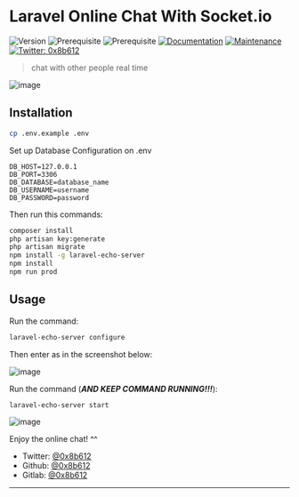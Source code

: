 # Laravel Online Chat With Socket.io
![Version](https://img.shields.io/badge/version-0.0.1-blue.svg?cacheSeconds=2592000)
![Prerequisite](https://img.shields.io/badge/npm-%3E%3D5.5.0-blue.svg)
![Prerequisite](https://img.shields.io/badge/node-%3E%3D9.3.0-blue.svg)
[![Documentation](https://img.shields.io/badge/documentation-yes-brightgreen.svg)](https://github.com/kefranabg/readme-md-generator#readme)
[![Maintenance](https://img.shields.io/badge/Maintained%3F-yes-green.svg)](https://github.com/kefranabg/readme-md-generator/graphs/commit-activity)
[![Twitter: 0x8b612](https://img.shields.io/twitter/follow/0x8b612.svg?style=social)](https://twitter.com/0x8b612)

> chat with other people real time

![image](https://i.ibb.co/QN14JmZ/image.png)


## Installation

```sh
cp .env.example .env
```

Set up Database Configuration on .env
```
DB_HOST=127.0.0.1
DB_PORT=3306
DB_DATABASE=database_name
DB_USERNAME=username
DB_PASSWORD=password
```

Then run this commands:
```sh
composer install
php artisan key:generate
php artisan migrate
npm install -g laravel-echo-server
npm install
npm run prod
```

## Usage

Run the command:
```sh
laravel-echo-server configure
```

Then enter as in the screenshot below:

![image](https://i.ibb.co/qFDxrxn/Screen-Shot-2020-01-12-at-19-12-28.png)


Run the command (**_AND KEEP COMMAND RUNNING!!!_**):
```sh
laravel-echo-server start
```

![image](https://i.ibb.co/DGMTpdy/image.png)

Enjoy the online chat! ^^

* Twitter: [@0x8b612](https://twitter.com/0x8b612)
* Github: [@0x8b612](https://github.com/semihkeskindev)
* Gitlab: [@0x8b612](https://gitlab.com/semihkeskin)

***
